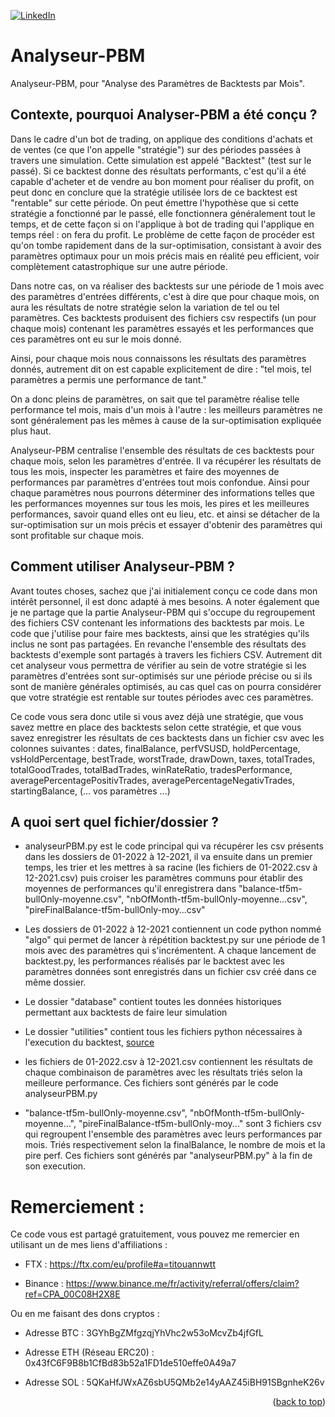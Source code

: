 <div id="top"></div>

[![LinkedIn][linkedin-shield]][linkedin-url]

# Analyseur-PBM
Analyseur-PBM, pour "Analyse des Paramètres de Backtests par Mois".

## Contexte, pourquoi Analyser-PBM a été conçu ?

Dans le cadre d'un bot de trading, on applique des conditions d'achats et de ventes (ce que l'on appelle "stratégie") sur des périodes passées à travers une simulation. Cette simulation est appelé "Backtest" (test sur le passé).
Si ce backtest donne des résultats performants, c'est qu'il a été capable d'acheter et de vendre au bon moment pour réaliser du profit, on peut donc en conclure que la stratégie utilisée lors de ce backtest est "rentable" sur cette période.
On peut émettre l'hypothèse que si cette stratégie a fonctionné par le passé, elle fonctionnera généralement tout le temps, et de cette façon si on l'applique à bot de trading qui l'applique en temps réel : on fera du profit.
Le problème de cette façon de procéder est qu'on tombe rapidement dans de la sur-optimisation, consistant à avoir des paramètres optimaux pour un mois précis mais en réalité peu efficient, voir complètement catastrophique sur une autre période.

Dans notre cas, on va réaliser des backtests sur une période de 1 mois avec des paramètres d'entrées différents, c'est à dire que pour chaque mois, on aura les résultats de notre stratégie selon la variation de tel ou tel paramètres.
Ces backtests produisent des fichiers csv respectifs (un pour chaque mois) contenant les paramètres essayés et les performances que ces paramètres ont eu sur le mois donné. 

Ainsi, pour chaque mois nous connaissons les résultats des paramètres donnés, autrement dit on est capable explicitement de dire : "tel mois, tel paramètres a permis une performance de tant."

On a donc pleins de paramètres, on sait que tel paramètre réalise telle performance tel mois, mais d'un mois à l'autre : les meilleurs paramètres ne sont généralement pas les mêmes à cause de la sur-optimisation expliquée plus haut.

Analyseur-PBM centralise l'ensemble des résultats de ces backtests pour chaque mois, selon les paramètres d'entrée. Il va récupérer les résultats de tous les mois, inspecter les paramètres et faire des moyennes de performances par paramètres d'entrées tout mois confondue.
Ainsi pour chaque paramètres nous pourrons déterminer des informations telles que les performances moyennes sur tous les mois, les pires et les meilleures performances, savoir quand elles ont eu lieu, etc. et ainsi se détacher de la sur-optimisation sur un mois précis et essayer d'obtenir des paramètres qui sont profitable sur chaque mois.

## Comment utiliser Analyseur-PBM ?

Avant toutes choses, sachez que j'ai initialement conçu ce code dans mon intérêt personnel, il est donc adapté à mes besoins.
A noter également que je ne partage que la partie Analyseur-PBM qui s'occupe du regroupement des fichiers CSV contenant les informations des backtests par mois.
Le code que j'utilise pour faire mes backtests, ainsi que les stratégies qu'ils inclus ne sont pas partagées.
En revanche l'ensemble des résultats des backtests d'exemple sont partagés à travers les fichiers CSV.
Autrement dit cet analyseur vous permettra de vérifier au sein de votre stratégie si les paramètres d'entrées sont sur-optimisés sur une période précise ou si ils sont de manière générales optimisés, au cas quel cas on pourra considérer que votre stratégie est rentable sur toutes périodes avec ces paramètres.

Ce code vous sera donc utile si vous avez déjà une stratégie, que vous savez mettre en place des backtests selon cette stratégie, et que vous savez enregistrer les résultats de ces backtests dans un fichier csv avec les colonnes suivantes : 
dates, finalBalance, perfVSUSD, holdPercentage, vsHoldPercentage, bestTrade, worstTrade, drawDown, taxes, totalTrades, totalGoodTrades, totalBadTrades, winRateRatio, tradesPerformance, averagePercentagePositivTrades, averagePercentageNegativTrades, startingBalance, (... vos paramètres ...)

## A quoi sert quel fichier/dossier ?

- analyseurPBM.py est le code principal qui va récupérer les csv présents dans les dossiers de 01-2022 à 12-2021, il va ensuite dans un premier temps, les trier et les mettres à sa racine (les fichiers de 01-2022.csv à 12-2021.csv) puis croiser les paramètres communs pour établir des moyennes de performances qu'il enregistrera dans "balance-tf5m-bullOnly-moyenne.csv", "nbOfMonth-tf5m-bullOnly-moyenne...csv", "pireFinalBalance-tf5m-bullOnly-moy...csv" 

- Les dossiers de 01-2022 à 12-2021 contiennent un code python nommé "algo" qui permet de lancer à répétition backtest.py sur une période de 1 mois avec des paramètres qui s'incrémentent. A chaque lancement de backtest.py, les performances réalisés par le backtest avec les paramètres données sont enregistrés dans un fichier csv créé dans ce même dossier.

- Le dossier "database" contient toutes les données historiques permettant aux backtests de faire leur simulation

- Le dossier "utilities" contient tous les fichiers python nécessaires à l'execution du backtest, [source](https://github.com/CryptoRobotFr/cBot-Project/tree/main/utilities)

- les fichiers de 01-2022.csv à 12-2021.csv contiennent les résultats de chaque combinaison de paramètres avec les résultats triés selon la meilleure performance. Ces fichiers sont générés par le code analyseurPBM.py

- "balance-tf5m-bullOnly-moyenne.csv", "nbOfMonth-tf5m-bullOnly-moyenne...", "pireFinalBalance-tf5m-bullOnly-moy..." sont 3 fichiers csv qui regroupent l'ensemble des paramètres avec leurs performances par mois. Triés respectivement selon la finalBalance, le nombre de mois et la pire perf. Ces fichiers sont générés par "analyseurPBM.py" à la fin de son execution.

# Remerciement :
Ce code vous est partagé gratuitement, vous pouvez me remercier en utilisant un de mes liens d'affiliations :

- FTX : https://ftx.com/eu/profile#a=titouannwtt

- Binance : https://www.binance.me/fr/activity/referral/offers/claim?ref=CPA_00C08H2X8E

Ou en me faisant des dons cryptos :

- Adresse BTC : 3GYhBgZMfgzqjYhVhc2w53oMcvZb4jfGfL

- Adresse ETH (Réseau ERC20) : 0x43fC6F9B8b1CfBd83b52a1FD1de510effe0A49a7

- Adresse SOL : 5QKaHfJWxAZ6sbU5QMb2e14yAAZ45iBH91SBgnheK26v

<p align="right">(<a href="#top">back to top</a>)</p>

[linkedin-shield]: https://img.shields.io/badge/-LinkedIn-black.svg?style=for-the-badge&logo=linkedin&colorB=555
[linkedin-url]: https://www.linkedin.com/in/titouan-wtt/
